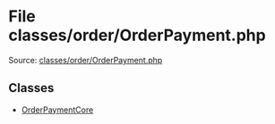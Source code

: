 File classes/order/OrderPayment.php
=========

Source: [classes/order/OrderPayment.php](https://github.com/PrestaShop/PrestaShop/blob/1.6.0.1/classes/order/OrderPayment.php)


Classes
-------

* [OrderPaymentCore](class.OrderPaymentCore.md)


